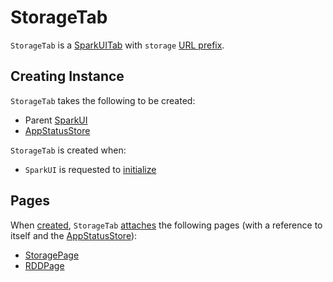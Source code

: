 # StorageTab

`StorageTab` is a [SparkUITab](SparkUITab.md) with `storage` [URL prefix](SparkUITab.md#prefix).

## Creating Instance

`StorageTab` takes the following to be created:

* <span id="parent"> Parent [SparkUI](SparkUI.md)
* <span id="store"> [AppStatusStore](../core/AppStatusStore.md)

`StorageTab` is created when:

* `SparkUI` is requested to [initialize](SparkUI.md#initialize)

## Pages

When [created](#creating-instance), `StorageTab` [attaches](WebUITab.md#attachPage) the following pages (with a reference to itself and the [AppStatusStore](#store)):

* [StoragePage](StoragePage.md)
* [RDDPage](RDDPage.md)

